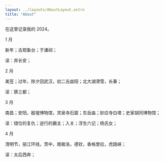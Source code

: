 ```yaml
---
layout: ../layouts/AboutLayout.astro
title: "About"
---
```


在这里记录我的 2024。

1 月

新年；古观象台；于谦祠；

读：弃长安；

2 月

美签；过年，除夕回武汉，初二去益阳；北大湖滑雪，长春；

读：隳三都；

3 月

南昌；安阳，殷墟博物馆，灵泉寺石窟；东岳庙；妙应寺白塔；史家胡同博物馆；

读：错位的复仇；逆行的霸主；入关；浮生六记；杨氏女；

4 月

清明节，丽江环线，茨中，南极洛，德钦，香格里拉，虎跳峡；

读：太后西奔；
